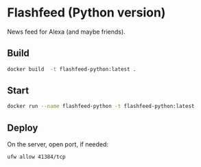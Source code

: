 # Flashfeed (Python version)

News feed for Alexa (and maybe friends).

## Build

```sh
docker build  -t flashfeed-python:latest .
```

## Start

```sh
docker run --name flashfeed-python -t flashfeed-python:latest
```

## Deploy

On the server, open port, if needed:

```sh
ufw allow 41384/tcp
```

